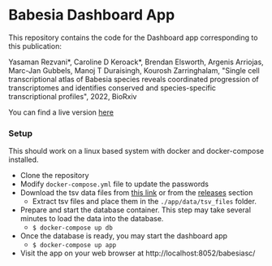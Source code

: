 # Babesia Dashboard App

This repository contains the code for the Dashboard app corresponding to this publication:

Yasaman Rezvani*, Caroline D Keroack*, Brendan Elsworth, Argenis Arriojas, Marc-Jan Gubbels, Manoj T Duraisingh, Kourosh Zarringhalam, "Single cell transcriptional atlas of Babesia species reveals coordinated progression of transcriptomes and identifies conserved and species-specific transcriptional profiles", 2022, BioRxiv

You can find a live version [here](https://umbibio.math.umb.edu/babesiasc/)

### Setup
This should work on a linux based system with docker and docker-compose installed.
- Clone the repository
- Modify `docker-compose.yml` file to update the passwords
- Download the tsv data files from [this link](https://umbibio.math.umb.edu/data/babesia/tsv_files.tar.gz) or from the [releases](https://github.com/umbibio/babesia_dash_app/releases) section
    - Extract tsv files and place them in the `./app/data/tsv_files` folder.
- Prepare and start the database container. This step may take several minutes to load the data into the database.
    - `$ docker-compose up db`
- Once the database is ready, you may start the dashboard app
    - `$ docker-compose up app`
- Visit the app on your web browser at http://localhost:8052/babesiasc/
